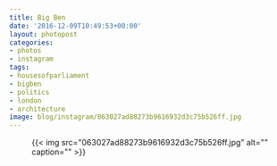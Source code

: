```yaml
---
title: Big Ben
date: '2016-12-09T10:49:53+00:00'
layout: photopost
categories:
- photos
- instagram
tags:
- housesofparliament
- bigben
- politics
- london
- architecture
image: blog/instagram/063027ad88273b9616932d3c75b526ff.jpg
---
```


<figure class="photo photo--square">
  {{< img src="063027ad88273b9616932d3c75b526ff.jpg" alt="" caption="" >}}

</figure>



